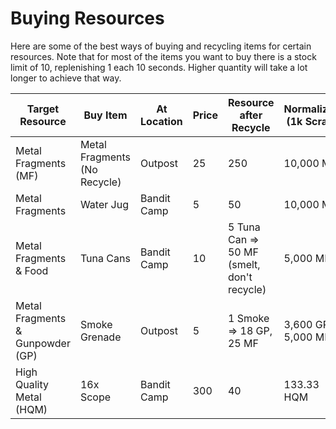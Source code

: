 # Buying Resources

Here are some of the best ways of buying and recycling items for certain resources. Note that for most of the items you want to buy there is a stock limit of 10, replenishing 1 each 10 seconds. Higher quantity will take a lot longer to achieve that way.

| Target Resource                  | Buy Item                     | At Location | Price | Resource after Recycle                     | Normalized (1k Scrap) |
| -------------------------------- | ---------------------------- | ----------- | ----- | ------------------------------------------ | --------------------- |
| Metal Fragments (MF)             | Metal Fragments (No Recycle) | Outpost     | 25    | 250                                        | 10,000 MF             |
| Metal Fragments                  | Water Jug                    | Bandit Camp | 5     | 50                                         | 10,000 MF             |
| Metal Fragments & Food           | Tuna Cans                    | Bandit Camp | 10    | 5 Tuna Can => 50 MF (smelt, don't recycle) | 5,000 MF              |
| Metal Fragments & Gunpowder (GP) | Smoke Grenade                | Outpost     | 5     | 1 Smoke => 18 GP, 25 MF                    | 3,600 GP & 5,000 MF   |
| High Quality Metal (HQM)         | 16x Scope                    | Bandit Camp | 300   | 40                                         | 133.33 HQM            |

